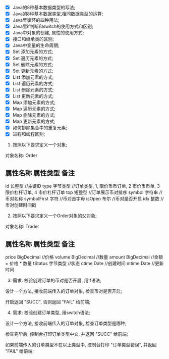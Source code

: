 + [x] Java的8种基本数据类型的写法;
+ [x] Java的8种基本数据类型,相同数据类型的运算;
+ [x] Java里循环的四种用法;
+ [x] Java里if判断和switch的使用方式和区别;
+ [x] Java中对象的创建, 属性的使用方式;
+ [x] 接口和继承类的区别; 
+ [x] Java中变量的生命周期;
+ [x] Set 添加元素的方式;
+ [x] Set 遍历元素的方式;
+ [x] Set 删除元素的方式;
+ [x] Set 更新元素的方式;
+ [x] List 添加元素的方式;
+ [x] List 遍历元素的方式;
+ [x] List 删除元素的方式;
+ [x] List 更新元素的方式;
+ [x] Map 添加元素的方式;
+ [x] Map 遍历元素的方式;
+ [x] Map 删除元素的方式;
+ [x] Map 更新元素的方式;
+ [x] 如何排除集合中的重复元素;
+ [x] 进程和线程区别;

1. 按照以下要求定义一个对象;

对象名称: Order

属性名称       属性类型    备注
------------------------------------------------
id            长整型      //主键ID
type          字节类型    //订单类型, 1, 限价币币订单, 2 市价币币单, 3 限价杠杆订单, 4 市价杠杆订单
top           短整型      //订单展示币对排序
symbol        字符串      //币对名称
symbolFirst   字符        //币对首字母
isOpen        布尔        //币对是否开启
idx           整数        //币对创建时间戳


2. 按照以下要求定义一个Order对象的父对象;

对象名称: Trader

属性名称       属性类型    备注
------------------------------------------------
price         BigDecimal  //价格
volume        BigDecimal  //数量
amount        BigDecimal  //金额 = 价格 * 数量
tStatus       字节类型     //状态
ctime         Date        //创建时间
mtime         Date        //更新时间


3. 需求: 校验创建订单的币对是否开启, 用if语法; 

设计一个方法, 接收前端传入的订单对象, 检查币对是否开启;

开启返回 "SUCC", 否则返回 "FAIL" 给前端;


4. 需求: 校验创建订单类型, 用switch语法;

设计一个方法, 接收前端传入的订单对象, 检查订单类型是哪种;

检查完毕后, 控制台打印订单类型中文, 并返回 "SUCC" 给前端; 

如果前端传入的订单类型不在以上类型中, 控制台打印 "订单类型错误", 并返回 "FAIL" 给前端; 